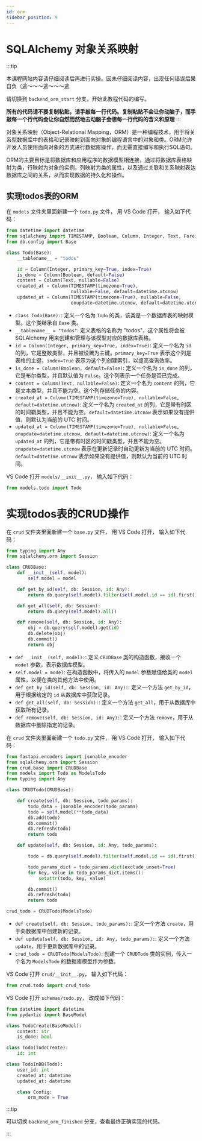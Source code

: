 ```yaml
---
id: orm
sidebar_position: 9
---
```


# SQLAlchemy 对象关系映射

:::tip

本课程网站内容请仔细阅读后再进行实操。因未仔细阅读内容，出现任何错误后果自负（逃～～～逃～～～逃

请切换到 `backend_orm_start` 分支，开始此教程代码的编写。

**所有的代码请不要复制粘贴，请手敲每一行代码。复制粘贴不会让你动脑子，而手敲每一个行代码会让你自然而然地去动脑子会想每一行代码的含义和原理**
:::


对象关系映射（Object-Relational Mapping，ORM）是一种编程技术，用于将关系型数据库中的表格和记录映射到面向对象的编程语言中的对象和类。ORM允许开发人员使用面向对象的方式进行数据库操作，而无需直接编写和执行SQL语句。

ORM的主要目标是将数据库和应用程序的数据模型相连接，通过将数据库表格映射为类，行映射为对象的实例，列映射为类的属性，以及通过关联和关系映射表达数据库之间的关系，从而实现数据的持久化和操作。


## 实现todos表的ORM

在 `models` 文件夹里面新建一个 `todo.py` 文件， 用 VS Code 打开， 输入如下代码：

```python showLineNumbers
from datetime import datetime
from sqlalchemy import TIMESTAMP, Boolean, Column, Integer, Text, ForeignKey
from db.config import Base

class Todo(Base):
    __tablename__ = "todos"

    id = Column(Integer, primary_key=True, index=True)
    is_done = Column(Boolean, default=False)
    content = Column(Text, nullable=False)
    created_at = Column(TIMESTAMP(timezone=True),
                        nullable=False, default=datetime.utcnow)
    updated_at = Column(TIMESTAMP(timezone=True), nullable=False,
                        onupdate=datetime.utcnow, default=datetime.utcnow)
```

- `class Todo(Base):`: 定义一个名为 `Todo` 的类，该类是一个数据库表的映射模型。这个类继承自 `Base` 类。
- `__tablename__ = "todos"`: 定义表格的名称为 "todos"，这个属性将会被 SQLAlchemy 用来创建和管理与该模型对应的数据库表格。
- `id = Column(Integer, primary_key=True, index=True)`: 定义一个名为 `id` 的列，它是整数类型，并且被设置为主键。`primary_key=True` 表示这个列是表格的主键，`index=True` 表示为这个列创建索引，以提高查询效率。
- `is_done = Column(Boolean, default=False)`: 定义一个名为 `is_done` 的列，它是布尔类型，并且默认值为 `False`。这个列表示一个任务是否已完成。
- `content = Column(Text, nullable=False)`: 定义一个名为 `content` 的列，它是文本类型，并且不能为空。这个列存储任务的内容。
- `created_at = Column(TIMESTAMP(timezone=True), nullable=False, default=datetime.utcnow)`: 定义一个名为 `created_at` 的列，它是带有时区的时间戳类型，并且不能为空。`default=datetime.utcnow` 表示如果没有提供值，则默认为当前的 UTC 时间。
- `updated_at = Column(TIMESTAMP(timezone=True), nullable=False, onupdate=datetime.utcnow, default=datetime.utcnow)`: 定义一个名为 `updated_at` 的列，它是带有时区的时间戳类型，并且不能为空。`onupdate=datetime.utcnow` 表示在更新记录时自动更新为当前的 UTC 时间。`default=datetime.utcnow` 表示如果没有提供值，则默认为当前的 UTC 时间。

VS Code 打开  `models/__init__.py`， 输入如下代码：

```python showLineNumbers
from models.todo import Todo
```

# 实现todos表的CRUD操作

在 `crud` 文件夹里面新建一个 `base.py` 文件， 用 VS Code 打开， 输入如下代码：

```python showLineNumbers
from typing import Any
from sqlalchemy.orm import Session

class CRUDBase:
    def __init__(self, model):
        self.model = model

    def get_by_id(self, db: Session, id: Any):
        return db.query(self.model).filter(self.model.id == id).first()

    def get_all(self, db: Session):
        return db.query(self.model).all()

    def remove(self, db: Session, id: Any):
        obj = db.query(self.model).get(id)
        db.delete(obj)
        db.commit()
        return obj
```


- `def __init__(self, model):`: 定义 `CRUDBase` 类的构造函数，接收一个 `model` 参数，表示数据库模型。
- `self.model = model`: 在构造函数中，将传入的 `model` 参数赋值给类的 `model` 属性，以便在类的其他方法中使用。
- `def get_by_id(self, db: Session, id: Any):`: 定义一个方法 `get_by_id`，用于根据给定的 `id` 从数据库中获取记录。
- `def get_all(self, db: Session):`: 定义一个方法 `get_all`，用于从数据库中获取所有记录。
- `def remove(self, db: Session, id: Any):`: 定义一个方法 `remove`，用于从数据库中删除指定的记录。


在 `crud` 文件夹里面新建一个 `todo.py` 文件， 用 VS Code 打开， 输入如下代码：

```python showLineNumbers
from fastapi.encoders import jsonable_encoder
from sqlalchemy.orm import Session
from crud.base import CRUDBase
from models import Todo as ModelsTodo
from typing import Any

class CRUDTodo(CRUDBase):

    def create(self, db: Session, todo_params):
        todo_data = jsonable_encoder(todo_params)
        todo = self.model(**todo_data)
        db.add(todo)
        db.commit()
        db.refresh(todo)
        return todo

    def update(self, db: Session, id: Any, todo_params):

        todo = db.query(self.model).filter(self.model.id == id).first()

        todo_params_dict = todo_params.dict(exclude_unset=True)
        for key, value in todo_params_dict.items():
            setattr(todo, key, value)

        db.commit()
        db.refresh(todo)
        return todo

crud_todo = CRUDTodo(ModelsTodo)

```

- `def create(self, db: Session, todo_params):`: 定义一个方法 `create`，用于向数据库中创建新的记录。
- `def update(self, db: Session, id: Any, todo_params):`: 定义一个方法 `update`，用于更新数据库中的记录。
- `crud_todo = CRUDTodo(ModelsTodo)`: 创建一个 `CRUDTodo` 类的实例，传入一个名为 `ModelsTodo` 的数据库模型作为参数。


VS Code 打开  `crud/__init__.py`， 输入如下代码：

```python showLineNumbers
from crud.todo import crud_todo
```

VS Code 打开  `schemas/todo.py`， 改成如下代码：

```python showLineNumbers
from datetime import datetime
from pydantic import BaseModel

class TodoCreate(BaseModel):
    content: str
    is_done: bool

class Todo(TodoCreate):
    id: int

class TodoInDB(Todo):
    user_id: int
    created_at: datetime
    updated_at: datetime

    class Config:
        orm_mode = True
```

:::tip

可以切换 `backend_orm_finished` 分支，查看最终正确实现的代码。

:::